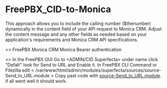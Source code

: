 # FreePBX_CID-to-Monica
This approach allows you to include the calling number ($thenumber) dynamically in the content field of your API request to Monica CRM. Adjust the content message and any other fields as needed based on your application's requirements and Monica CRM API specifications.

<<Requirement>>
   FreePBX
   Monica CRM
   Monica Bearer authentication
   

<<INSTALL>>
   In the FreePBX GUI Go to <ADMIN/CID Superfecta> under name click "Defalt" look for Send to URL and Enable it. 
    In FreePBX CLI Command or Filezilla edit < /var/www/html/admin/modules/superfecta/sources/source-Send_to_URL.module > Copy past code with [source-Send_to_URL.module](https://github.com/basskillin/CID-to-Monica_FreePBX/blob/main/source-Send_to_URL.module). if all went well it should work. 
